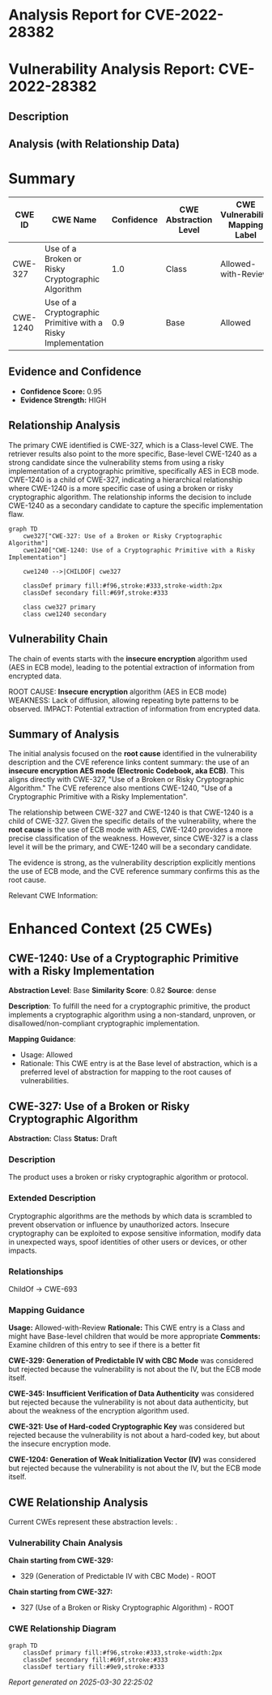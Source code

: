 # Analysis Report for CVE-2022-28382

# Vulnerability Analysis Report: CVE-2022-28382

## Description



## Analysis (with Relationship Data)

# Summary
| CWE ID | CWE Name | Confidence | CWE Abstraction Level | CWE Vulnerability Mapping Label | CWE-Vulnerability Mapping Notes |
|---|---|---|---|---|---|
| CWE-327 | Use of a Broken or Risky Cryptographic Algorithm | 1.0 | Class | Allowed-with-Review | Primary CWE |
| CWE-1240 | Use of a Cryptographic Primitive with a Risky Implementation | 0.9 | Base | Allowed | Secondary Candidate |

## Evidence and Confidence

*   **Confidence Score:** 0.95
*   **Evidence Strength:** HIGH

## Relationship Analysis
The primary CWE identified is CWE-327, which is a Class-level CWE. The retriever results also point to the more specific, Base-level CWE-1240 as a strong candidate since the vulnerability stems from using a risky implementation of a cryptographic primitive, specifically AES in ECB mode. CWE-1240 is a child of CWE-327, indicating a hierarchical relationship where CWE-1240 is a more specific case of using a broken or risky cryptographic algorithm. The relationship informs the decision to include CWE-1240 as a secondary candidate to capture the specific implementation flaw.

```mermaid
graph TD
    cwe327["CWE-327: Use of a Broken or Risky Cryptographic Algorithm"]
    cwe1240["CWE-1240: Use of a Cryptographic Primitive with a Risky Implementation"]
    
    cwe1240 -->|CHILDOF| cwe327
    
    classDef primary fill:#f96,stroke:#333,stroke-width:2px
    classDef secondary fill:#69f,stroke:#333
    
    class cwe327 primary
    class cwe1240 secondary
```

## Vulnerability Chain
The chain of events starts with the **insecure encryption** algorithm used (AES in ECB mode), leading to the potential extraction of information from encrypted data.

ROOT CAUSE: **Insecure encryption** algorithm (AES in ECB mode)
WEAKNESS: Lack of diffusion, allowing repeating byte patterns to be observed.
IMPACT: Potential extraction of information from encrypted data.

## Summary of Analysis
The initial analysis focused on the **root cause** identified in the vulnerability description and the CVE reference links content summary: the use of an **insecure encryption AES mode (Electronic Codebook, aka ECB)**. This aligns directly with CWE-327, "Use of a Broken or Risky Cryptographic Algorithm." The CVE reference also mentions CWE-1240, "Use of a Cryptographic Primitive with a Risky Implementation".

The relationship between CWE-327 and CWE-1240 is that CWE-1240 is a child of CWE-327. Given the specific details of the vulnerability, where the **root cause** is the use of ECB mode with AES, CWE-1240 provides a more precise classification of the weakness. However, since CWE-327 is a class level it will be the primary, and CWE-1240 will be a secondary candidate.

The evidence is strong, as the vulnerability description explicitly mentions the use of ECB mode, and the CVE reference summary confirms this as the root cause.

Relevant CWE Information:

# Enhanced Context (25 CWEs)

## CWE-1240: Use of a Cryptographic Primitive with a Risky Implementation
**Abstraction Level**: Base
**Similarity Score**: 0.82
**Source**: dense

**Description**:
To fulfill the need for a cryptographic primitive, the product implements a cryptographic algorithm using a non-standard, unproven, or disallowed/non-compliant cryptographic implementation.

**Mapping Guidance**:
- Usage: Allowed
- Rationale: This CWE entry is at the Base level of abstraction, which is a preferred level of abstraction for mapping to the root causes of vulnerabilities.

## CWE-327: Use of a Broken or Risky Cryptographic Algorithm
**Abstraction:** Class
**Status:** Draft

### Description
The product uses a broken or risky cryptographic algorithm or protocol.

### Extended Description
Cryptographic algorithms are the methods by which data is scrambled to prevent observation or influence by unauthorized actors. Insecure cryptography can be exploited to expose sensitive information, modify data in unexpected ways, spoof identities of other users or devices, or other impacts.

### Relationships
ChildOf -> CWE-693

### Mapping Guidance
**Usage:** Allowed-with-Review
**Rationale:** This CWE entry is a Class and might have Base-level children that would be more appropriate
**Comments:** Examine children of this entry to see if there is a better fit

**CWE-329: Generation of Predictable IV with CBC Mode** was considered but rejected because the vulnerability is not about the IV, but the ECB mode itself.

**CWE-345: Insufficient Verification of Data Authenticity** was considered but rejected because the vulnerability is not about data authenticity, but about the weakness of the encryption algorithm used.

**CWE-321: Use of Hard-coded Cryptographic Key** was considered but rejected because the vulnerability is not about a hard-coded key, but about the insecure encryption mode.

**CWE-1204: Generation of Weak Initialization Vector (IV)** was considered but rejected because the vulnerability is not about the IV, but the ECB mode itself.


## CWE Relationship Analysis

Current CWEs represent these abstraction levels: .


### Vulnerability Chain Analysis

**Chain starting from CWE-329:**
- 329 (Generation of Predictable IV with CBC Mode) - ROOT


**Chain starting from CWE-327:**
- 327 (Use of a Broken or Risky Cryptographic Algorithm) - ROOT



### CWE Relationship Diagram

```mermaid
graph TD
    classDef primary fill:#f96,stroke:#333,stroke-width:2px
    classDef secondary fill:#69f,stroke:#333
    classDef tertiary fill:#9e9,stroke:#333
```



*Report generated on 2025-03-30 22:25:02*

